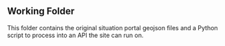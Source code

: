 ## Working Folder

This folder contains the original situation portal geojson files and a Python script to process into an API the site can run on. 
